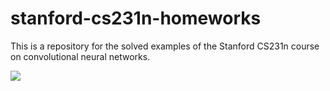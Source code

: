 # stanford-cs231n-homeworks
This is a repository for the solved examples of the Stanford CS231n course on convolutional neural networks.

![](https://i.pinimg.com/originals/98/cf/7d/98cf7d6d899badc5d9752a12d6e97209.png)
